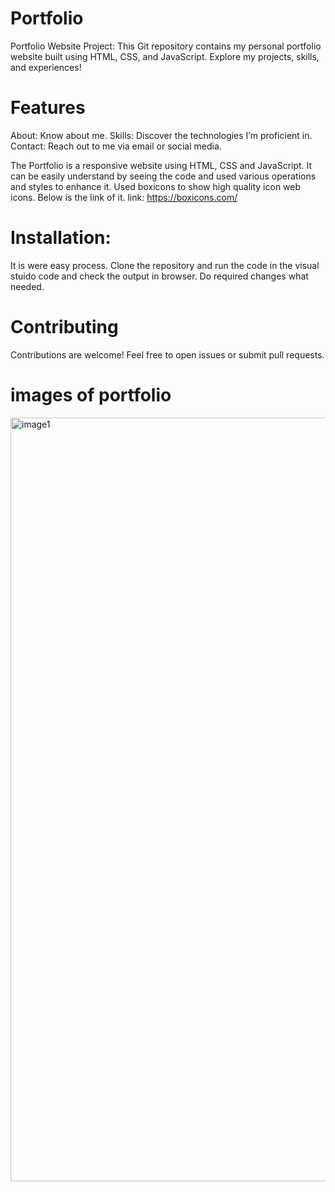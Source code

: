 # Portfolio
Portfolio Website Project: This Git repository contains my personal portfolio website built using HTML, CSS, and JavaScript. Explore my projects, skills, and experiences!

# Features
About: Know about me.
Skills: Discover the technologies I’m proficient in.
Contact: Reach out to me via email or social media.

The Portfolio is a responsive website using HTML, CSS and JavaScript. It can be easily understand by seeing the code and used various operations and styles to enhance it.
Used boxicons to show high quality icon web icons. Below is the link of it.
link: https://boxicons.com/

# Installation:
It is were easy process. Clone the repository and run the code in the visual stuido code and check the output in browser. Do required changes what needed.

# Contributing
Contributions are welcome! Feel free to open issues or submit pull requests.

# images of portfolio
<img width="1222" alt="image1" src="https://github.com/ajaykumar1402/Portfolio/assets/69111276/d6df6dfb-5618-4b30-8995-511f370df711">
